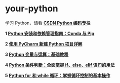 # your-python
学习 Python，请看 **[CSDN Python 编码专栏](https://blog.csdn.net/u014394049/category_12778339.html?spm=1001.2014.3001.5482)**

**1 [Python 安装和依赖管理指南：Conda 与 Pip]( https://blog.csdn.net/u014394049/article/details/141992786?target=_blank)**

**2 [使用 PyCharm 新建 Python 项目详解](https://blog.csdn.net/u014394049/article/details/142092013?_blank)**

**3 [Python 变量与运算：基础教程](https://blog.csdn.net/u014394049/article/details/142093973?_blank)**

**4 [Python 条件判断：全面掌握 if、else、elif 语句的用法](https://blog.csdn.net/u014394049/article/details/142130650?_blank)**

**5 [Python for 和 while 循环：掌握循环控制的基本操作](https://blog.csdn.net/u014394049/article/details/142132425?_blank)**

